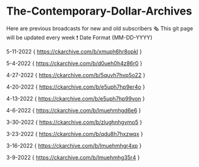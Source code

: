 # The-Contemporary-Dollar-Archives
Here are previous broadcasts for new and old subscribers 🗞️
This git page will be updated every week ❗
Date Format {MM-DD-YYYY}

5-11-2022
{ https://ckarchive.com/b/xmuph6hr8opkl }

5-4-2022
{ https://ckarchive.com/b/d0ueh0h4z86r0 }

4-27-2022
{ https://ckarchive.com/b/5quvh7hvp5o22 }

4-20-2022
{ https://ckarchive.com/b/e5uph7hp9er4o }

4-13-2022
{ https://ckarchive.com/b/e5uph7hp99von }

4-6-2022
{ https://ckarchive.com/b/lmuehmhgd6e6 }

3-30-2022
{ https://ckarchive.com/b/zlughnhgvmo5 }

3-23-2022
{ https://ckarchive.com/b/qdu8h7hxzwqx }

3-16-2022
{ https://ckarchive.com/b/lmuehmhgr4xp }

3-9-2022
{ https://ckarchive.com/b/lmuehmhg35r4 }
